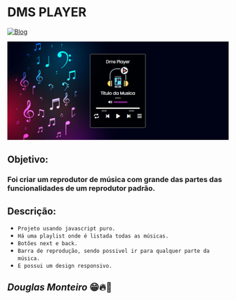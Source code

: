 # DMS PLAYER

[![Blog](https://img.shields.io/website?label=deploy&style=for-the-badge&url=https://douglasmonteirodev.github.io/dms-player/)](https://douglasmonteirodev.github.io/dms-player/)

<p align="center">
  <img src="assets/preview/home_preview.png">
</p>

## Objetivo:

### Foi criar um reprodutor de música com grande das partes das funcionalidades de um reprodutor padrão.

## Descrição:

- `Projeto usando javascript puro.`
- `Há uma playlist onde é listada todas as músicas.`
- `Botões next e back.`
- `Barra de reprodução, sendo possivel ir para qualquer parte da música.`
- `E possui um design responsivo.`

## <i>Douglas Monteiro</i> 😁🔥🚀
